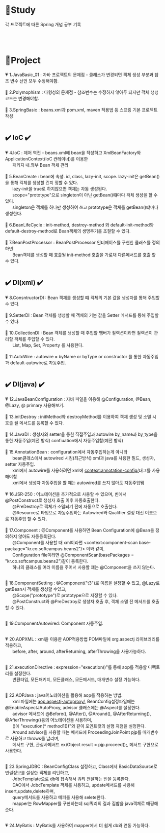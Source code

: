 # :page_with_curl:Study
각 프로젝트에 따른 Spring 개념 공부 기록<br><br><br><br>
#  :file_folder:Project
:heartpulse: 1.JavaBasic_01 : 자바 프로젝트의 문제점 - 클래스가 변경되면 객체 생성 부분과 참조 변수 선언 모두 수정해야함.<br><br>
:green_heart: 2.Polymophism : 다형성의 문제점 - 참조변수는 수정하지 않아두 되지만 객체 생성 코드는 변경해야함.<br><br>
:blue_heart: 3.SpringBasic : beans.xml과 pom.xml, maven 적용법 등 스프링 기본 프로젝트 작성<br><br>

 ## :heavy_check_mark: IoC :heavy_check_mark:
:heartpulse: 4.IoC : 제어 역전 - beans.xml에 bean을 작성하고 XmlBeanFactory와 ApplicationContext(IoC 컨테이너)를 이용한<br>
&nbsp;&nbsp;&nbsp;&nbsp;&nbsp; 패키지 내.외부 Bean 객체 관리<br><br>
:green_heart: 5.BeanCreate : bean에 속성. id, class, lazy-init, scope. lazy-init은 getBean()을 통해 객체를 생성할 건지 정할 수 있다.<br>
&nbsp;&nbsp;&nbsp;&nbsp;&nbsp; lazy-init을 true로 하지않으면 객체는 자동 생성된다.<br>
&nbsp;&nbsp;&nbsp;&nbsp;&nbsp; scope="prototype"으로 singleton이 아닌 getBean()떄마다 객체 생성을 할 수 있다.<br>
&nbsp;&nbsp;&nbsp;&nbsp;&nbsp; singleton은 객체를 하나만 생성하여 쓰고 prototype은 객체를 getBean()떄마다 생성한다.<br><br>
:blue_heart: 6.BeanLifeCycle : init-method, destroy-method 와 default-init-method와 default-destroy-method로 Bean객체의 생명주기를 조절할 수 있다.<br><br>
:purple_heart: 7.BeanPostProcessor : BeanPostProcessor 인터페이스를 구현한 클래스를 정의하면<br>
&nbsp;&nbsp;&nbsp;&nbsp;&nbsp; Bean객체를 생성할 때 호출될 init-method 호출을 가로채 다른메서드를 호출 할 수 있다.<br><br>
 ## :heavy_check_mark: DI(xml) :heavy_check_mark:

:heartpulse: 8.ConsntructorDI : Bean 객체를 생성할 떄 객체의 기본 값을 생성자를 통해 주입할 수 있다.<br><br>
:green_heart: 9.SetterDI : Bean 객체를 생성할 때 객체의 기본 값을 Setter 메서드를 통해 주입할 수 있다.<br><br>
:blue_heart: 10.CollectionDI : Bean 객체를 생성할 때 주입할 맴버가 컬렉션이라면 컬렉션이 관리할 객체를 주입할 수 있다.<br>
&nbsp;&nbsp;&nbsp;&nbsp;&nbsp; List, Map, Set, Property 를 사용한다.<br><br>
:purple_heart: 11.AutoWire : autowire = byName or byType or constructor 를 통한 자동주입과 default-autowire로 자동주입.<br><br>

## :heavy_check_mark: DI(java) :heavy_check_mark:
:heartpulse: 12.JavaBeanConfiguration : 자바 파일을 이용해 @Configuration, @Bean, @Lazy, @ primary 사용해보기.<br><br>
:green_heart: 13.initDestroy : initMethod와 destroyMethod를 이용하여 객체 생성 및 소멸 시 호출 될 메서드를 등록할 수 있다.<br><br>
:blue_heart: 14.JavaDI : 생성자와 setter을 통한 직접주입과 autowire by_name과 by_type을 통한 자동주입(예전 방식)
confiuation에서 자동주입함(예전 방식)<br><br>
:purple_heart: 15.AnnotationBean : configuration에서 자동주입하는게 아니라<br>
&nbsp;&nbsp;&nbsp;&nbsp;&nbsp; bean클래스에서 autowired 시킴(최근방식)
		xml과 java를 사용한 필드, 생성자, setter 자동주입.<br>
&nbsp;&nbsp;&nbsp;&nbsp;&nbsp; xml에서 autowire를 사용하려면 xml에 <context:annotation-config/>태그를 사용해야함<br>
&nbsp;&nbsp;&nbsp;&nbsp;&nbsp; xml에서 생성자 자동주입을 할 떄는 autowired를 쓰지 않아도 자동주입됌<br><br>
:heartpulse: 16.JSR-250 : 어노테이션을 추가적으로 사용할 수 있으며, 빈에서 @PostConstruct로 생성자 호출 이후 자동호출한다.<br>
&nbsp;&nbsp;&nbsp;&nbsp;&nbsp; @PreDestroy로 객체가 소멸되기 전에 자동으로 호출한다.<br>
&nbsp;&nbsp;&nbsp;&nbsp;&nbsp; @Resource로 타입으로 자동주입하는 Autowired와 Qualifier 설정 대신 이름으로 자동주입 할 수 있다.<br><br>
:green_heart: 17.Component : @Component를 사용하면 Bean Configuration에 @Bean을 정의하지 않아도 자동등록된다.<br>
&nbsp;&nbsp;&nbsp;&nbsp;&nbsp; @Component를 사용할 때 xml이라면 <context:component-scan base-package="kr.co.softcampus.beans2"/> 이와 같이,<br>
&nbsp;&nbsp;&nbsp;&nbsp;&nbsp; Configuration file이라면 @ComponentScan(basePackages = "kr.co.softcampus.beans2")같이 등록한다.<br>
&nbsp;&nbsp;&nbsp;&nbsp;&nbsp; 하나의 클래스를 여러 이름을 주어서 사용할 떄는 @Component을 쓰지 않는다.<br><br>

:blue_heart: 18.ComponentSetting : @Component("t3")로 이름을 설정할 수 있고, @Lazy로 getBean시 객체를 생성할 수있고,<br> 
&nbsp;&nbsp;&nbsp;&nbsp;&nbsp; @Scope("prototype")로 prototype으로 지정할 수 있다.<br>
&nbsp;&nbsp;&nbsp;&nbsp;&nbsp; @PostConstruct와 @PreDestroy로 생성자 호출 후, 객체 소멸 전 메서드를 호출 할 수 있다.<br><br>

:purple_heart: 19.ComponentAutowired: Component 자동주입.<br><br>

:heartpulse: 20.AOPXML : xml을 이용한 AOP적용방법
	POM파일에 org.aspectj 라이브러리를 적용하고,<br>
&nbsp;&nbsp;&nbsp;&nbsp;&nbsp; before, after, around, afterReturning, afterThrowing을 사용가능하다.<br><br>

:green_heart: 21.executionDirective : expression="execution()"를 통해 aop를 적용할 디렉토리를 설정한다.<br>
&nbsp;&nbsp;&nbsp;&nbsp;&nbsp; 반환타입, 모든패키지, 모든클래스, 모든메서드, 매개변수 설정 가능하다.<br><br>

:blue_heart: 22.AOPJava : java어노테이션을 활용해 aop를 적용하는 방법.<br>
&nbsp;&nbsp;&nbsp;&nbsp;&nbsp; xml 파일에는 <aop:aspectj-autoproxy/>,
BeanConfig설정파일에는 @EnableAspectJAutoProxy,
advisor 클래스에는 @Aspect를 설정한다.<br>
&nbsp;&nbsp;&nbsp;&nbsp;&nbsp; advisor 메서드에 @Before(), @After(), @Around(), @AfterReturning(), @AfterThrowing()등의 어노테이션을 사용하며,<br>
&nbsp;&nbsp;&nbsp;&nbsp;&nbsp; ()에 "execution(* method1())"와 같이 포인트컷의 실행 지점을 설정한다.<br>
&nbsp;&nbsp;&nbsp;&nbsp;&nbsp; Around advisor을 사용할 때는 메서드에 ProceedingJoinPoint pjp를 매개변수로 사용하고 throws를 날리며,<br>
&nbsp;&nbsp;&nbsp;&nbsp;&nbsp; 메서드 구현, 관심사메서드 ex)Object result = pjp.proceed();, 메서드 구현으로 사용한다.<br><br>

:purple_heart: 23.SpringJDBC : BeanConfigClass 설정하고, Class에서 BasicDataSource로 연결정보를 설정한 객체를 리턴하고,<br>
&nbsp;&nbsp;&nbsp;&nbsp;&nbsp; JdbcTemplate으로 db에 접속해서 쿼리 전달하는 빈을 등록한다.<br>
&nbsp;&nbsp;&nbsp;&nbsp;&nbsp; DAO에서 JdbcTemplate 객체를 사용하고, update메서드를 사용해insert,update,delete하며,<br>
&nbsp;&nbsp;&nbsp;&nbsp;&nbsp; query메서드를 사용하고 메퍼를 사용해 selete한다.<br>
&nbsp;&nbsp;&nbsp;&nbsp;&nbsp; mapper는 RowMapper를 구현하는데 sql쿼리의 결과 집합을 java객체로 매핑해준다.<br><br>

:heartpulse: 24.MyBatis : MyBatis를 사용하여 mapper에서 더 쉽게 db와 연동 가능하다.<br><br>
